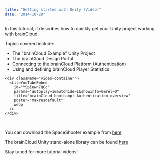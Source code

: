 ```yaml
---
title: "Getting started with Unity (Video)"
date: "2014-10-29"
---
```


In this tutorial, it describes how to quickly get your Unity project working with brainCloud.

Topics covered include:

- The "brainCloud Example" Unity Project
- The brainCloud Design Portal
- Connecting to the brainCloud Platform (Authentication)
- Using and defining brainCloud Player Statistics


```mdx-code-block
<div className="video-container">
  <LiteYouTubeEmbed
    id="YSpIewn7QCc"
    params="autoplay=1&autohide=1&showinfo=0&rel=0"
    title="brainCloud bootcamp: Authentication overview"
    poster="maxresdefault"
    webp
  />
</div>
```
<br />

You can download the SpaceShooter example from [here](https://github.com/getbraincloud/UnityExamples)

The brainCloud Unity stand-alone library can be found [here](https://github.com/getbraincloud/Unity-Csharp)

Stay tuned for more tutorial videos!

